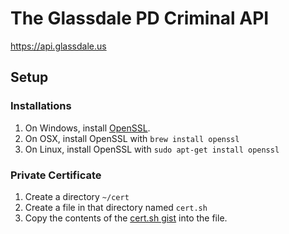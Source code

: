 # The Glassdale PD Criminal API

https://api.glassdale.us

## Setup

### Installations

1. On Windows, install [OpenSSL](https://tecadmin.net/install-openssl-on-windows/).
1. On OSX, install OpenSSL with `brew install openssl`
1. On Linux, install OpenSSL with `sudo apt-get install openssl`

### Private Certificate

1. Create a directory `~/cert`
1. Create a file in that directory named `cert.sh`
1. Copy the contents of the [cert.sh gist](https://gist.github.com/stevebrownlee/a8b4077a39a60720bb201b22459f62df) into the file.